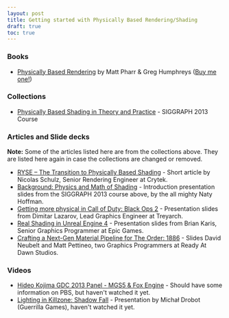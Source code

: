 ```yaml
---
layout: post
title: Getting started with Physically Based Rendering/Shading
draft: true
toc: true
---
```

### Books
* [Physically Based Rendering](http://www.pbrt.org/) by Matt Pharr & Greg Humphreys ([Buy me one!](http://amzn.com/w/3JP6P23PBFCTJ))

### Collections
* [Physically Based Shading in Theory and Practice](http://blog.selfshadow.com/publications/s2013-shading-course/) - SIGGRAPH 2013 Course

### Articles and Slide decks
**Note:** Some of the articles listed here are from the collections above. They are listed here again in case the collections are changed or removed.
* [RYSE – The Transition to Physically Based Shading](http://www.makinggames.de/index.php/magazin/2391_ryse__the_transition_to_physically_based_shading) - Short article by Nicolas Schulz, Senior Rendering Engineer at Crytek.
* [Background: Physics and Math of Shading](http://blog.selfshadow.com/publications/s2013-shading-course/hoffman/s2013_pbs_physics_math_slides.pdf) - Introduction presentation slides from the SIGGRAPH 2013 course above, by the all mighty Naty Hoffman.
* [Getting more physical in Call of Duty: Black Ops 2](http://blog.selfshadow.com/publications/s2013-shading-course/lazarov/s2013_pbs_black_ops_2_slides_v2.pdf) - Presentation slides from Dimitar Lazarov, Lead Graphics Engineer at Treyarch.
* [Real Shading in Unreal Engine 4](http://blog.selfshadow.com/publications/s2013-shading-course/karis/s2013_pbs_epic_slides.pdf) - Presentation slides from Brian Karis, Senior Graphics Programmer at Epic Games.
* [Crafting a Next-Gen Material Pipeline for The Order: 1886](http://blog.selfshadow.com/publications/s2013-shading-course/rad/s2013_pbs_rad_slides.pdf) - Slides David Neubelt and Matt Pettineo, two Graphics Programmers at Ready At Dawn Studios.

### Videos
* [Hideo Kojima GDC 2013 Panel - MGS5 & Fox Engine](http://www.youtube.com/watch?v=FQMbxzTUuSg) - Should have some information on PBS, but haven't watched it yet.
* [Lighting in Killzone: Shadow Fall](http://www.youtube.com/watch?v=_29M8F-sRsU) - Presentation by Michał Drobot (Guerrilla Games), haven't watched it yet.
